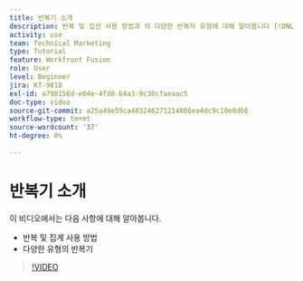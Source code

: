 ```yaml
---
title: 반복기 소개
description: 반복 및 집선 사용 방법과 의 다양한 반복자 유형에 대해 알아봅니다 [!DNL Adobe Workfront Fusion].
activity: use
team: Technical Marketing
type: Tutorial
feature: Workfront Fusion
role: User
level: Beginner
jira: KT-9018
exl-id: a790156d-e04e-4fd0-b4a3-9c30cfaeaac5
doc-type: video
source-git-commit: a25a49e59ca483246271214886ea4dc9c10e8d66
workflow-type: tm+mt
source-wordcount: '37'
ht-degree: 0%

---
```


# 반복기 소개

이 비디오에서는 다음 사항에 대해 알아봅니다.

* 반복 및 집계 사용 방법
* 다양한 유형의 반복기

>[!VIDEO](https://video.tv.adobe.com/v/335277/?quality=12&learn=on)
